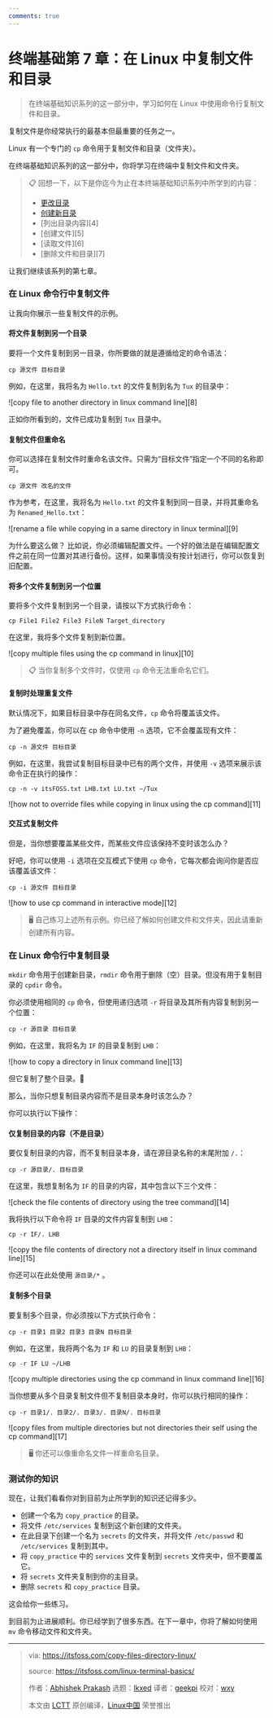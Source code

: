```yaml
---
comments: true
---
```


# 终端基础第 7 章：在 Linux 中复制文件和目录

> 在终端基础知识系列的这一部分中，学习如何在 Linux 中使用命令行复制文件和目录。

复制文件是你经常执行的最基本但最重要的任务之一。

Linux 有一个专门的 `cp` 命令用于复制文件和目录（文件夹）。

在终端基础知识系列的这一部分中，你将学习在终端中复制文件和文件夹。

> 📋 回想一下，以下是你迄今为止在本终端基础知识系列中所学到的内容：
> - [更改目录](https://linux.cn/article-16304-1.html)
> - [创建新目录](https://linux.cn/article-15595-1.html)
> - [列出目录内容][4]
> - [创建文件][5]
> - [读取文件][6]
> - [删除文件和目录][7]

让我们继续该系列的第七章。

### 在 Linux 命令行中复制文件

让我向你展示一些复制文件的示例。

#### 将文件复制到另一个目录

要将一个文件复制到另一目录，你所要做的就是遵循给定的命令语法：

```
cp 源文件 目标目录
```

例如，在这里，我将名为 `Hello.txt` 的文件复制到名为 `Tux` 的目录中：

![copy file to another directory in linux command line][8]

正如你所看到的，文件已成功复制到 `Tux` 目录中。

#### 复制文件但重命名

你可以选择在复制文件时重命名该文件。只需为“目标文件”指定一个不同的名称即可。

```
cp 源文件 改名的文件
```

作为参考，在这里，我将名为 `Hello.txt` 的文件复制到同一目录，并将其重命名为 `Renamed_Hello.txt`：

![rename a file while copying in a same directory in linux terminal][9]

为什么要这么做？ 比如说，你必须编辑配置文件。一个好的做法是在编辑配置文件之前在同一位置对其进行备份。这样，如果事情没有按计划进行，你可以恢复到旧配置。

#### 将多个文件复制到另一个位置

要将多个文件复制到另一个目录，请按以下方式执行命令：

```
cp File1 File2 File3 FileN Target_directory
```

在这里，我将多个文件复制到新位置。

![copy multiple files using the cp command in linux][10]

> 📋 当你复制多个文件时，仅使用 `cp` 命令无法重命名它们。

#### 复制时处理重复文件

默认情况下，如果目标目录中存在同名文件，`cp` 命令将覆盖该文件。

为了避免覆盖，你可以在 cp 命令中使用 `-n` 选项，它不会覆盖现有文件：

```
cp -n 源文件 目标目录
```

例如，在这里，我尝试复制目标目录中已有的两个文件，并使用 `-v` 选项来展示该命令正在执行的操作：

```
cp -n -v itsFOSS.txt LHB.txt LU.txt ~/Tux
```

![how not to override files while copying in linux using the cp command][11]

#### 交互式复制文件

但是，当你想要覆盖某些文件，而某些文件应该保持不变时该怎么办？

好吧，你可以使用 `-i` 选项在交互模式下使用 `cp` 命令，它每次都会询问你是否应该覆盖该文件：

```
cp -i 源文件 目标目录
```

![how to use cp command in interactive mode][12]

> 🖥️ 自己练习上述所有示例。你已经了解如何创建文件和文件夹，因此请重新创建所有内容。

### 在 Linux 命令行中复制目录

`mkdir` 命令用于创建新目录，`rmdir` 命令用于删除（空）目录。但没有用于复制目录的 `cpdir` 命令。

你必须使用相同的 `cp` 命令，但使用递归选项 `-r` 将目录及其所有内容复制到另一个位置：

```
cp -r 源目录 目标目录
```

例如，在这里，我将名为 `IF` 的目录复制到 `LHB`：

![how to copy a directory in linux command line][13]

但它复制了整个目录。🤨

那么，当你只想复制目录内容而不是目录本身时该怎么办？

你可以执行以下操作：

#### 仅复制目录的内容（不是目录）

要仅复制目录的内容，而不复制目录本身，请在源目录名称的末尾附加 `/.`：

```
cp -r 源目录/. 目标目录
```

在这里，我想复制名为 `IF` 的目录的内容，其中包含以下三个文件：

![check the file contents of directory using the tree command][14]

我将执行以下命令将 `IF` 目录的文件内容复制到 `LHB`：

```
cp -r IF/. LHB
```

![copy the file contents of directory not a directory itself in linux command line][15]

你还可以在此处使用 `源目录/*` 。

#### 复制多个目录

要复制多个目录，你必须按以下方式执行命令：

```
cp -r 目录1 目录2 目录3 目录N 目标目录
```

例如，在这里，我将两个名为 `IF` 和 `LU` 的目录复制到 `LHB`：

```
cp -r IF LU ~/LHB
```

![copy multiple directories using the cp command in linux command line][16]

当你想要从多个目录复制文件但不复制目录本身时，你可以执行相同的操作：

```
cp -r 目录1/. 目录2/. 目录3/. 目录N/. 目标目录
```

![copy files from multiple directories but not directories their self using the cp command][17]

> 🖥️ 你还可以像重命名文件一样重命名目录。

### 测试你的知识

现在，让我们看看你对到目前为止所学到的知识还记得多少。

- 创建一个名为 `copy_practice` 的目录。
- 将文件 `/etc/services` 复制到这个新创建的文件夹。
- 在此目录下创建一个名为 `secrets` 的文件夹，并将文件 `/etc/passwd` 和 `/etc/services` 复制到其中。
- 将 `copy_practice` 中的 `services` 文件复制到 `secrets` 文件夹中，但不要覆盖它。
- 将 `secrets` 文件夹复制到你的主目录。
- 删除 `secrets` 和 `copy_practice` 目录。

这会给你一些练习。

到目前为止进展顺利。你已经学到了很多东西。在下一章中，你将了解如何使用 `mv` 命令移动文件和文件夹。

--------------------------------------------------------------------------------

>via: https://itsfoss.com/copy-files-directory-linux/
>
>source: https://itsfoss.com/linux-terminal-basics/
>
>作者：[Abhishek Prakash](https://itsfoss.com/author/abhishek/)
>选题：[lkxed](https://github.com/lkxed/)
>译者：[geekpi](https://github.com/geekpi)
>校对：[wxy](https://github.com/wxy)
>
>本文由 [LCTT](https://github.com/LCTT/TranslateProject) 原创编译，[Linux中国](https://linux.cn/) 荣誉推出